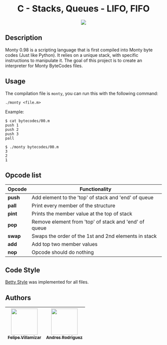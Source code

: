 <div align="center">
  <h1>C - Stacks, Queues - LIFO, FIFO</h1>
  <img src="https://i.imgur.com/Vky3aOi.png">
</div>

## Description
Monty 0.98 is a scripting language that is first compiled into Monty byte codes (Just like Python). It relies on a unique stack, with specific instructions to manipulate it. The goal of this project is to create an interpreter for Monty ByteCodes files.

## Usage
The compilation file is `monty`, you can run this with the following command:
```
./monty <file.m>
```
Example:
```
$ cat bytecodes/00.m
push 1
push 2
push 3
pall

$ ./monty bytecodes/00.m
3
2
1
```

## Opcode list
| Opcode | Functionality |
|---------------- | -----------|
| **push** | Add element to the 'top' of stack and 'end' of queue |
| **pall** | Print every member of the structure |
| **pint** | Prints the member value at the top of stack |
| **pop** | Remove element from 'top' of stack and 'end' of queue|
| **swap** | Swaps the order  of the 1st and 2nd elements in stack |
| **add** | Add top two member values |
| **nop** | Opcode should do nothing |

## Code Style
[Betty Style](https://github.com/holbertonschool/Betty) was implemented for all files.

## Authors
| [<img src="https://avatars.githubusercontent.com/u/95534180?v=4" width=85><br><sub> Felipe Villamizar </sub>](https://github.com/felipevcc) | [<img src="https://avatars.githubusercontent.com/u/106930148?s=100&v=4" width=85><br><sub> Andres Rodriguez </sub>](https://github.com/Andres98100) |
| :---: | :---: |
